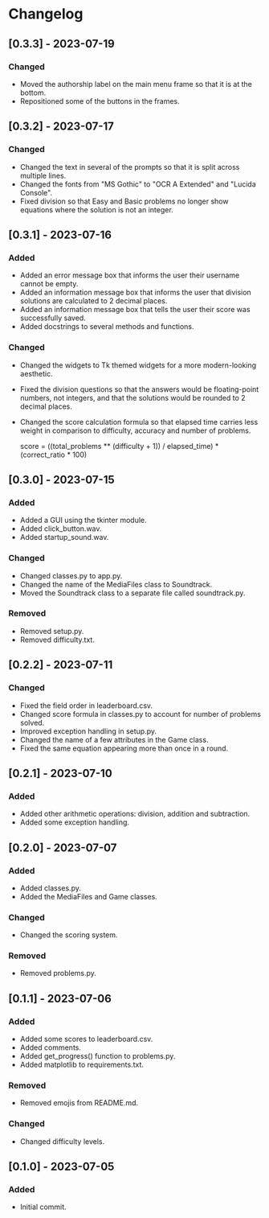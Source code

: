 # Changelog
## [0.3.3] - 2023-07-19
### Changed
- Moved the authorship label on the main menu frame so that it is at the bottom.
- Repositioned some of the buttons in the frames.

## [0.3.2] - 2023-07-17
### Changed
- Changed the text in several of the prompts so that it is split across multiple lines.
- Changed the fonts from "MS Gothic" to "OCR A Extended" and "Lucida Console".
- Fixed division so that Easy and Basic problems no longer show equations where the solution is not an integer.

## [0.3.1] - 2023-07-16
### Added
- Added an error message box that informs the user their username cannot be empty.
- Added an information message box that informs the user that division solutions are calculated to 2 decimal places.
- Added an information message box that tells the user their score was successfully saved.
- Added docstrings to several methods and functions.

### Changed
- Changed the widgets to Tk themed widgets for a more modern-looking aesthetic.
- Fixed the division questions so that the answers would be floating-point numbers, not integers, and that the solutions would be rounded to 2 decimal places.
- Changed the score calculation formula so that elapsed time carries less weight in comparison to difficulty, accuracy and number of problems.

    score = ((total_problems ** (difficulty + 1)) / elapsed_time) * (correct_ratio * 100)

## [0.3.0] - 2023-07-15
### Added
- Added a GUI using the tkinter module.
- Added click_button.wav.
- Added startup_sound.wav.

### Changed
- Changed classes.py to app.py.
- Changed the name of the MediaFiles class to Soundtrack.
- Moved the Soundtrack class to a separate file called soundtrack.py.

### Removed
- Removed setup.py.
- Removed difficulty.txt.

## [0.2.2] - 2023-07-11
### Changed
- Fixed the field order in leaderboard.csv.
- Changed score formula in classes.py to account for number of problems solved.
- Improved exception handling in setup.py.
- Changed the name of a few attributes in the Game class.
- Fixed the same equation appearing more than once in a round.

## [0.2.1] - 2023-07-10
### Added
- Added other arithmetic operations: division, addition and subtraction.
- Added some exception handling.

## [0.2.0] - 2023-07-07
### Added
- Added classes.py.
- Added the MediaFiles and Game classes.

### Changed
- Changed the scoring system.

### Removed
- Removed problems.py.

## [0.1.1] - 2023-07-06
### Added
- Added some scores to leaderboard.csv.
- Added comments.
- Added get_progress() function to problems.py.
- Added matplotlib to requirements.txt.

### Removed
- Removed emojis from README.md.

### Changed
- Changed difficulty levels.

## [0.1.0] - 2023-07-05
### Added
- Initial commit.